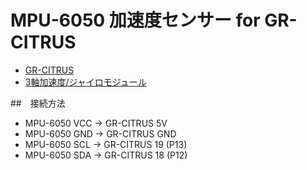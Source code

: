 # MPU-6050 加速度センサー for GR-CITRUS
* [GR-CITRUS](http://akizukidenshi.com/catalog/g/gK-11217/)
* [3軸加速度/ジャイロモジュール](http://www.aitendo.com/product/9549)

##　接続方法
* MPU-6050 VCC -> GR-CITRUS 5V
* MPU-6050 GND -> GR-CITRUS GND
* MPU-6050 SCL -> GR-CITRUS 19 (P13)
* MPU-6050 SDA -> GR-CITRUS 18 (P12)
